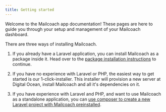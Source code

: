 ```yaml
---
title: Getting started
---
```


Welcome to the Mailcoach app documentation! These pages are here to guide you through your setup and management of your Mailcoach dashboard.

There are three ways of installing Mailcoach.

1. If you already have a Laravel application, you can install Mailcoach as a package inside it. Head over to the [package installation instructions](/docs/v2/package/general/installation-and-setup) to continue.

2. If you have no experience with Laravel or PHP, the easiest way to get started is our 1-click-installer. This installer will provision a new server at Digital Ocean, install Mailcoach and all it's dependencies on it.

3. If you have experience with Laravel and PHP, and want to use Mailcoach as a standalone application, you can [use composer to create a new Laravel project with Mailcoach preinstalled](https://mailcoach.app/docs/v2/app/installation/using-composer).
